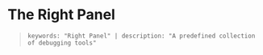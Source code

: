# The Right Panel

> `keywords: "Right Panel" | description: "A predefined collection of debugging tools"`